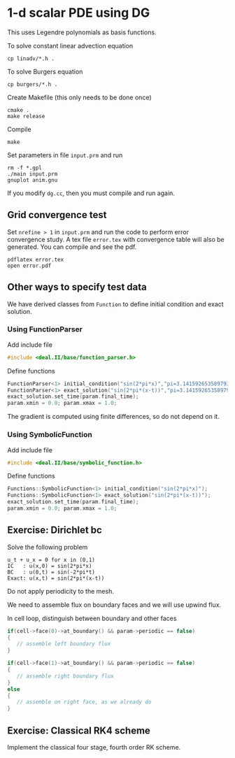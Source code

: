# 1-d scalar PDE using DG

This uses Legendre polynomials as basis functions.

To solve constant linear advection equation

```shell
cp linadv/*.h .
```

To solve Burgers equation

```shell
cp burgers/*.h .
```

Create Makefile (this only needs to be done once)

```shell
cmake .
make release
```

Compile

```shell
make
```

Set parameters in file `input.prm` and run

```shell
rm -f *.gpl
./main input.prm
gnuplot anim.gnu
```

If you modify `dg.cc`, then you must compile and run again.

## Grid convergence test

Set `nrefine > 1` in `input.prm` and run the code to perform error convergence study. A tex file `error.tex` with convergence table will also be generated. You can compile and see the pdf.

```shell
pdflatex error.tex
open error.pdf
```

## Other ways to specify test data

We have derived classes from `Function` to define initial condition and exact solution.

### Using FunctionParser

Add include file

```c++
#include <deal.II/base/function_parser.h>
```

Define functions

```c++
FunctionParser<1> initial_condition("sin(2*pi*x)","pi=3.141592653589793");
FunctionParser<1> exact_solution("sin(2*pi*(x-t))","pi=3.141592653589793");
exact_solution.set_time(param.final_time);
param.xmin = 0.0; param.xmax = 1.0;
```

The gradient is computed using finite differences, so do not depend on it.

### Using SymbolicFunction

Add include file

```c++
#include <deal.II/base/symbolic_function.h>
```

Define functions

```c++
Functions::SymbolicFunction<1> initial_condition("sin(2*pi*x)");
Functions::SymbolicFunction<1> exact_solution("sin(2*pi*(x-t))");
exact_solution.set_time(param.final_time);
param.xmin = 0.0; param.xmax = 1.0;
```

## Exercise: Dirichlet bc

Solve the following problem

```text
u_t + u_x = 0 for x in (0,1)
IC   : u(x,0) = sin(2*pi*x)
BC   : u(0,t) = sin(-2*pi*t)
Exact: u(x,t) = sin(2*pi*(x-t))
```

Do not apply periodicity to the mesh.

We need to assemble flux on boundary faces and we will use upwind flux.

In cell loop, distinguish between boundary and other faces

```c++
if(cell->face(0)->at_boundary() && param->periodic == false)
{
   // assemble left boundary flux
}

if(cell->face(1)->at_boundary() && param->periodic == false)
{
   // assemble right boundary flux
}
else
{
   // assemble on right face, as we already do
}
```

## Exercise: Classical RK4 scheme

Implement the classical four stage, fourth order RK scheme.

